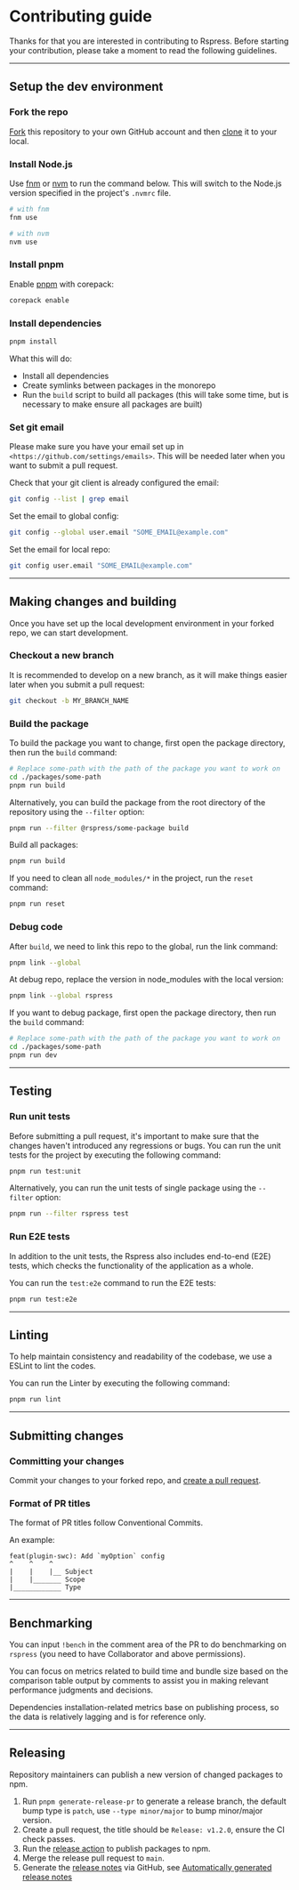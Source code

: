 # Contributing guide

Thanks for that you are interested in contributing to Rspress. Before starting your contribution, please take a moment to read the following guidelines.

---

## Setup the dev environment

### Fork the repo

[Fork](https://help.github.com/articles/fork-a-repo/) this repository to your
own GitHub account and then [clone](https://help.github.com/articles/cloning-a-repository/) it to your local.

### Install Node.js

Use [fnm](https://github.com/Schniz/fnm) or [nvm](https://github.com/nvm-sh/nvm) to run the command below. This will switch to the Node.js version specified in the project's `.nvmrc` file.

```bash
# with fnm
fnm use

# with nvm
nvm use
```

### Install pnpm

Enable [pnpm](https://pnpm.io/) with corepack:

```bash
corepack enable
```

### Install dependencies

```sh
pnpm install
```

What this will do:

- Install all dependencies
- Create symlinks between packages in the monorepo
- Run the `build` script to build all packages (this will take some time, but is necessary to make ensure all packages are built)

### Set git email

Please make sure you have your email set up in `<https://github.com/settings/emails>`. This will be needed later when you want to submit a pull request.

Check that your git client is already configured the email:

```sh
git config --list | grep email
```

Set the email to global config:

```sh
git config --global user.email "SOME_EMAIL@example.com"
```

Set the email for local repo:

```sh
git config user.email "SOME_EMAIL@example.com"
```

---

## Making changes and building

Once you have set up the local development environment in your forked repo, we can start development.

### Checkout a new branch

It is recommended to develop on a new branch, as it will make things easier later when you submit a pull request:

```sh
git checkout -b MY_BRANCH_NAME
```

### Build the package

To build the package you want to change, first open the package directory, then run the `build` command:

```sh
# Replace some-path with the path of the package you want to work on
cd ./packages/some-path
pnpm run build
```

Alternatively, you can build the package from the root directory of the repository using the `--filter` option:

```sh
pnpm run --filter @rspress/some-package build
```

Build all packages:

```sh
pnpm run build
```

If you need to clean all `node_modules/*` in the project, run the `reset` command:

```sh
pnpm run reset
```

### Debug code

After `build`, we need to link this repo to the global, run the link command:

```sh
pnpm link --global
```

At debug repo, replace the version in node_modules with the local version:

```sh
pnpm link --global rspress
```

If you want to debug package, first open the package directory, then run the `build` command:

```sh
# Replace some-path with the path of the package you want to work on
cd ./packages/some-path
pnpm run dev
```

---

## Testing

### Run unit tests

Before submitting a pull request, it's important to make sure that the changes haven't introduced any regressions or bugs. You can run the unit tests for the project by executing the following command:

```sh
pnpm run test:unit
```

Alternatively, you can run the unit tests of single package using the `--filter` option:

```sh
pnpm run --filter rspress test
```

### Run E2E tests

In addition to the unit tests, the Rspress also includes end-to-end (E2E) tests, which checks the functionality of the application as a whole.

You can run the `test:e2e` command to run the E2E tests:

```sh
pnpm run test:e2e
```

---

## Linting

To help maintain consistency and readability of the codebase, we use a ESLint to lint the codes.

You can run the Linter by executing the following command:

```sh
pnpm run lint
```

---

## Submitting changes

### Committing your changes

Commit your changes to your forked repo, and [create a pull request](https://help.github.com/articles/creating-a-pull-request/).

### Format of PR titles

The format of PR titles follow Conventional Commits.

An example:

```
feat(plugin-swc): Add `myOption` config
^    ^    ^
|    |    |__ Subject
|    |_______ Scope
|____________ Type
```

---

## Benchmarking

You can input `!bench` in the comment area of ​​the PR to do benchmarking on `rspress` (you need to have Collaborator and above permissions).

You can focus on metrics related to build time and bundle size based on the comparison table output by comments to assist you in making relevant performance judgments and decisions.

Dependencies installation-related metrics base on publishing process, so the data is relatively lagging and is for reference only.

---

## Releasing

Repository maintainers can publish a new version of changed packages to npm.

1. Run `pnpm generate-release-pr` to generate a release branch, the default bump type is `patch`, use `--type minor/major` to bump minor/major version.
2. Create a pull request, the title should be `Release: v1.2.0`, ensure the CI check passes.
3. Run the [release action](https://github.com/web-infra-dev/rspress/actions/workflows/release.yml) to publish packages to npm.
4. Merge the release pull request to `main`.
5. Generate the [release notes](https://github.com/web-infra-dev/rspress/releases) via GitHub, see [Automatically generated release notes](https://docs.github.com/en/repositories/releasing-projects-on-github/automatically-generated-release-notes)

